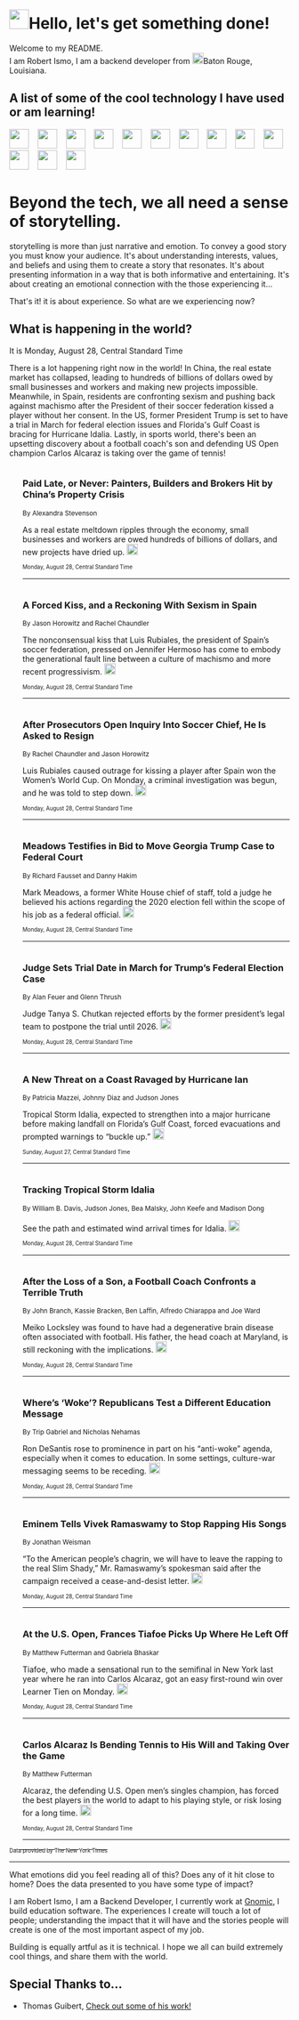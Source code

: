 <h1><img src="https://emojis.slackmojis.com/emojis/images/1643514375/3493/hot-coffee.gif?1643514375" width="35"/>Hello, let's get something done!</h1>

<p>Welcome to my README.<br/>
I am Robert Ismo, I am a backend developer from <img src="https://emojis.slackmojis.com/emojis/images/1638395689/50435/moulin_rouge.png?1638395689" width="20"/>Baton Rouge, Louisiana.</p>
<h2>A list of some of the cool technology I have used or am learning!</h2>
<p>
<img src="https://emojis.slackmojis.com/emojis/images/1643516091/21142/meow_bongotap.gif?1643516091" width="35" alt="">
<img src="https://img.shields.io/badge/Favorite%20Frontend%20Framework-SvelteKit-f83903" alt="">
<img src="https://img.shields.io/badge/Second%20Favorite-Vue-40b581" alt="">
<img src="https://img.shields.io/badge/Most%20Used%20Runtime-Nodejs-78b061" alt="">
<img src="https://emojis.slackmojis.com/emojis/images/1643517416/34482/fire.gif?1643517416" width="35" alt="">
<img src="https://img.shields.io/badge/Javascript%20But%20Better-Typescript-0078ca" alt="">
<img src="https://img.shields.io/badge/Favorite%20Language-Elixir-3e244d" alt="">
<img src="https://img.shields.io/badge/Containerize%20Everything-Docker-6ac9ef" alt="">
<img src="https://emojis.slackmojis.com/emojis/images/1643514596/5999/meow_party.gif?1643514596" width="35" alt="">
<img src="https://img.shields.io/badge/API%20Love%20Language-Graphql-de32a5" alt="">
<img src="https://img.shields.io/badge/Our%20Favorite%20Version%20Controller-Git-e94f33" alt="">
<img src="https://img.shields.io/badge/Favorite%20Database-Redis-d42d1d" alt="">
<img src="https://emojis.slackmojis.com/emojis/images/1643514559/5584/deployparrot.gif?1643514559" width="35" alt="">
<img src="https://img.shields.io/badge/Container%20Interstate-RabbitMQ-f66200" alt="">
<img src="https://img.shields.io/badge/Gotta%20Learn-Kubernetes-316adf" alt="">
<img src="https://img.shields.io/badge/Really%20Mature%20Now-WASM-654fef" alt="">
<img src="https://emojis.slackmojis.com/emojis/images/1666642497/61942/dance_vibe.gif?1666642497" width="35" alt="">
<img src="https://img.shields.io/badge/For%20My%20M1-ARM64-657d96" alt="">
<img src="https://img.shields.io/badge/Loving%20This%20So%20Much-TailwindCSS-17bcb5" alt="">
<img src="https://img.shields.io/badge/Cool%20Build%20Tool-Vite-f9cb24" alt="">
<img src="https://emojis.slackmojis.com/emojis/images/1669231376/62819/working-on-it.gif?1669231376" width="35" alt="">
<img src="https://img.shields.io/badge/Fun%20and%20Easy%20Database-MongoDB-5f8c49" alt="">
<img src="https://img.shields.io/badge/JS%20Life%20Support-NPM-c73737" alt="">
<img src="https://img.shields.io/badge/I%20Liked%20It-DynamoDB-0073b9" alt="">
<img src="https://emojis.slackmojis.com/emojis/images/1643514045/46/question.gif?1643514045" width="35" alt="">
<img src="https://img.shields.io/badge/cool-React-60d6f9" alt="">
<img src="https://img.shields.io/badge/Future%20Big%20Project-Lambda-f37e00" alt="">
<img src="https://img.shields.io/badge/NPM%20But%20Better-PNPM-f1aa07" alt="">
<img src="https://emojis.slackmojis.com/emojis/images/1643514943/9662/fbwow.gif?1643514943" width="35" alt="">
<img src="https://img.shields.io/badge/First%20Language-C-662079" alt="">
<img src="https://img.shields.io/badge/Where%20I%20Deploy%20Frontend-Vercel-000000" alt="">
<img src="https://img.shields.io/badge/Who%20Does%20not%20Want%20an%20App-Swift-f9492a" alt="">
<img src="https://emojis.slackmojis.com/emojis/images/1643514058/151/javascript.png?1643514058" width="35" alt="">
<img src="https://img.shields.io/badge/cool-Python-fbd542" alt="">
<img src="https://img.shields.io/badge/Favorite%20Something-Stripe-656cdc" alt="">
<img src="https://img.shields.io/badge/Of%20Course-HTML5-ed6327" alt="">
<img src="https://emojis.slackmojis.com/emojis/images/1660415405/60731/bomb.gif?1660415405" width="35" alt="">
<img src="https://img.shields.io/badge/hate-CSS-2964ec" alt="">
<img src="https://img.shields.io/badge/Learning-CircleCI-141215" alt="">
<img src="https://img.shields.io/badge/Learning-Rust-fbbb3b" alt="">
<img src="https://emojis.slackmojis.com/emojis/images/1660415397/60712/writing-hand.gif?1660415397" width="35" alt="">
<img src="https://img.shields.io/badge/Dev%20Browser%20of%20Choice-Firefox-cc4e26" alt="">
<img src="https://img.shields.io/badge/Recoverying%20From%20Windows-UNIX-1781e3" alt="">
<img src="https://img.shields.io/badge/LOVE-LogSeq-90c1c2" alt="">
<img src="https://emojis.slackmojis.com/emojis/images/1643514066/223/kirby.gif?1643514066" width="35" alt="">
<img src="https://img.shields.io/badge/Daily%20Driver-MacOS-e6e6e8" alt="">
<img src="https://img.shields.io/badge/Git%20Server-Github-000000" alt="">
<img src="https://img.shields.io/badge/enjoyable-EC2-f17428" alt="">
<img src="https://emojis.slackmojis.com/emojis/images/1643514239/2069/excited.gif?1643514239" width="35" alt="">
</p>
<h1>Beyond the tech, we all need a sense of storytelling.</h1>
<p>storytelling is more than just narrative and emotion. To convey a good story you must know your audience. It's about understanding interests, values, and beliefs and using them to create a story that resonates. It's about presenting information in a way that is both informative and entertaining. It's about creating an emotional connection with the those experiencing it...</p>
<p>That's it! it is about experience. So what are we experiencing now?</p>
<h2>What is happening in the world?</h2>
<p>It is Monday, August 28, Central Standard Time</p>
<p> 
There is a lot happening right now in the world! In China, the real estate market has collapsed, leading to hundreds of billions of dollars owed by small businesses and workers and making new projects impossible. Meanwhile, in Spain, residents are confronting sexism and pushing back against machismo after the President of their soccer federation kissed a player without her consent. In the US, former President Trump is set to have a trial in March for federal election issues and Florida&#39;s Gulf Coast is bracing for Hurricane Idalia. Lastly, in sports world, there&#39;s been an upsetting discovery about a football coach&#39;s son and defending US Open champion Carlos Alcaraz is taking over the game of tennis!</p>
<ol>
<img src="https://img.shields.io/badge/-business-blue" alt="">
<h3>Paid Late, or Never: Painters, Builders and Brokers Hit by China’s Property Crisis</h3>
<sub>By Alexandra Stevenson</sub>
<p>As a real estate meltdown ripples through the economy, small businesses and workers are owed hundreds of billions of dollars, and new projects have dried up.  <a href="https://nyti.ms/3ssAHNX"><img src="https://developer.nytimes.com/files/poweredby_nytimes_30b.png?v=1583354208352" height="20"></a></p>
<sub><sub>Monday, August 28, Central Standard Time</sub></sub>
<hr/>
<img src="https://img.shields.io/badge/-world-blue" alt="">
<h3>A Forced Kiss, and a Reckoning With Sexism in Spain</h3>
<sub>By Jason Horowitz and Rachel Chaundler</sub>
<p>The nonconsensual kiss that Luis Rubiales, the president of Spain’s soccer federation, pressed on Jennifer Hermoso has come to embody the generational fault line between a culture of machismo and more recent progressivism.  <a href="https://nyti.ms/45tbj9p"><img src="https://developer.nytimes.com/files/poweredby_nytimes_30b.png?v=1583354208352" height="20"></a></p>
<sub><sub>Monday, August 28, Central Standard Time</sub></sub>
<hr/>
<img src="https://img.shields.io/badge/-world-blue" alt="">
<h3>After Prosecutors Open Inquiry Into Soccer Chief, He Is Asked to Resign</h3>
<sub>By Rachel Chaundler and Jason Horowitz</sub>
<p>Luis Rubiales caused outrage for kissing a player after Spain won the Women’s World Cup. On Monday, a criminal investigation was begun, and he was told to step down.  <a href="https://nyti.ms/3YVTnSg"><img src="https://developer.nytimes.com/files/poweredby_nytimes_30b.png?v=1583354208352" height="20"></a></p>
<sub><sub>Monday, August 28, Central Standard Time</sub></sub>
<hr/>
<img src="https://img.shields.io/badge/-us-blue" alt="">
<h3>Meadows Testifies in Bid to Move Georgia Trump Case to Federal Court</h3>
<sub>By Richard Fausset and Danny Hakim</sub>
<p>Mark Meadows, a former White House chief of staff, told a judge he believed his actions regarding the 2020 election fell within the scope of his job as a federal official.  <a href="https://nyti.ms/45sn5kw"><img src="https://developer.nytimes.com/files/poweredby_nytimes_30b.png?v=1583354208352" height="20"></a></p>
<sub><sub>Monday, August 28, Central Standard Time</sub></sub>
<hr/>
<img src="https://img.shields.io/badge/-us-blue" alt="">
<h3>Judge Sets Trial Date in March for Trump’s Federal Election Case</h3>
<sub>By Alan Feuer and Glenn Thrush</sub>
<p>Judge Tanya S. Chutkan rejected efforts by the former president’s legal team to postpone the trial until 2026.  <a href="https://nyti.ms/3OVJ1NH"><img src="https://developer.nytimes.com/files/poweredby_nytimes_30b.png?v=1583354208352" height="20"></a></p>
<sub><sub>Monday, August 28, Central Standard Time</sub></sub>
<hr/>
<img src="https://img.shields.io/badge/-us-blue" alt="">
<h3>A New Threat on a Coast Ravaged by Hurricane Ian</h3>
<sub>By Patricia Mazzei, Johnny Diaz and Judson Jones</sub>
<p>Tropical Storm Idalia, expected to strengthen into a major hurricane before making landfall on Florida’s Gulf Coast, forced evacuations and prompted warnings to “buckle up.”  <a href="https://nyti.ms/45LzsaZ"><img src="https://developer.nytimes.com/files/poweredby_nytimes_30b.png?v=1583354208352" height="20"></a></p>
<sub><sub>Sunday, August 27, Central Standard Time</sub></sub>
<hr/>
<img src="https://img.shields.io/badge/-us-blue" alt="">
<h3>Tracking Tropical Storm Idalia</h3>
<sub>By William B. Davis, Judson Jones, Bea Malsky, John Keefe and Madison Dong</sub>
<p>See the path and estimated wind arrival times for Idalia.  <a href="https://nyti.ms/45jGDYd"><img src="https://developer.nytimes.com/files/poweredby_nytimes_30b.png?v=1583354208352" height="20"></a></p>
<sub><sub>Monday, August 28, Central Standard Time</sub></sub>
<hr/>
<img src="https://img.shields.io/badge/-sports-blue" alt="">
<h3>After the Loss of a Son, a Football Coach Confronts a Terrible Truth</h3>
<sub>By John Branch, Kassie Bracken, Ben Laffin, Alfredo Chiarappa and Joe Ward</sub>
<p>Meiko Locksley was found to have had a degenerative brain disease often associated with football. His father, the head coach at Maryland, is still reckoning with the implications.  <a href="https://nyti.ms/45sg57e"><img src="https://developer.nytimes.com/files/poweredby_nytimes_30b.png?v=1583354208352" height="20"></a></p>
<sub><sub>Monday, August 28, Central Standard Time</sub></sub>
<hr/>
<img src="https://img.shields.io/badge/-us-blue" alt="">
<h3>Where’s ‘Woke’? Republicans Test a Different Education Message</h3>
<sub>By Trip Gabriel and Nicholas Nehamas</sub>
<p>Ron DeSantis rose to prominence in part on his “anti-woke” agenda, especially when it comes to education. In some settings, culture-war messaging seems to be receding.  <a href="https://nyti.ms/45Mg0Ln"><img src="https://developer.nytimes.com/files/poweredby_nytimes_30b.png?v=1583354208352" height="20"></a></p>
<sub><sub>Monday, August 28, Central Standard Time</sub></sub>
<hr/>
<img src="https://img.shields.io/badge/-us-blue" alt="">
<h3>Eminem Tells Vivek Ramaswamy to Stop Rapping His Songs</h3>
<sub>By Jonathan Weisman</sub>
<p>“To the American people’s chagrin, we will have to leave the rapping to the real Slim Shady,” Mr. Ramaswamy’s spokesman said after the campaign received a cease-and-desist letter.  <a href="https://nyti.ms/45pz0PW"><img src="https://developer.nytimes.com/files/poweredby_nytimes_30b.png?v=1583354208352" height="20"></a></p>
<sub><sub>Monday, August 28, Central Standard Time</sub></sub>
<hr/>
<img src="https://img.shields.io/badge/-sports-blue" alt="">
<h3>At the U.S. Open, Frances Tiafoe Picks Up Where He Left Off</h3>
<sub>By Matthew Futterman and Gabriela Bhaskar</sub>
<p>Tiafoe, who made a sensational run to the semifinal in New York last year where he ran into Carlos Alcaraz, got an easy first-round win over Learner Tien on Monday.  <a href="https://nyti.ms/3L2dg4t"><img src="https://developer.nytimes.com/files/poweredby_nytimes_30b.png?v=1583354208352" height="20"></a></p>
<sub><sub>Monday, August 28, Central Standard Time</sub></sub>
<hr/>
<img src="https://img.shields.io/badge/-sports-blue" alt="">
<h3>Carlos Alcaraz Is Bending Tennis to His Will and Taking Over the Game</h3>
<sub>By Matthew Futterman</sub>
<p>Alcaraz, the defending U.S. Open men’s singles champion, has forced the best players in the world to adapt to his playing style, or risk losing for a long time.  <a href="https://nyti.ms/3qXspx4"><img src="https://developer.nytimes.com/files/poweredby_nytimes_30b.png?v=1583354208352" height="20"></a></p>
<sub><sub>Monday, August 28, Central Standard Time</sub></sub>
<hr/>
</ol>
<a href="https://developer.nytimes.com"><sub><sub>Data provided by The New York Times</sub></sub></a>
<hr/>
<p>What emotions did you feel reading all of this? Does any of it hit close to home? Does the data presented to you have some type of impact?</p>
<p>I am Robert Ismo, I am a Backend Developer, I currently work at <a href="https://gnomic.education/">Gnomic</a>, I build education software. The experiences I create will touch a lot of people; understanding the impact that it will have and the stories people will create is one of the most important aspect of my job.</p>
<p>Building is equally artful as it is technical. I hope we all can build extremely cool things, and share them with the world.</p>
<h2>Special Thanks to...</h2>
<ul>
<li>Thomas Guibert, <a href="https://github.com/thmsgbrt/thmsgbrt">Check out some of his work!</a></li>
</ul>